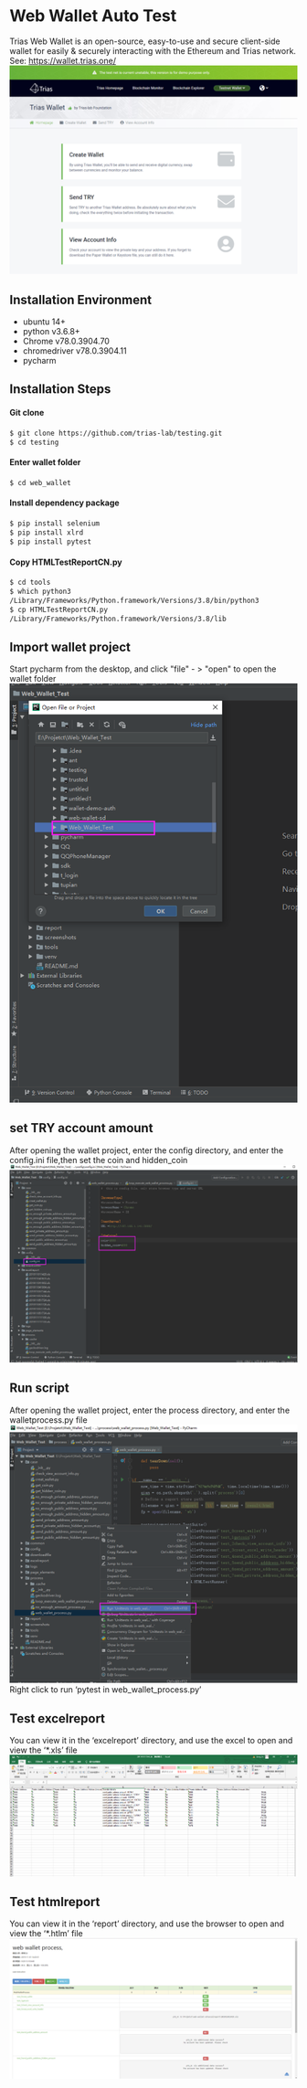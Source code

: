 # Web Wallet Auto Test 
Trias Web Wallet is an open-source, easy-to-use and secure client-side wallet for easily & securely interacting with the Ethereum and Trias network. See: https://wallet.trias.one/
![Image Text](screenshots/homepage.png)


## **Installation Environment**

  - ubuntu 14+
  - python v3.6.8+
  - Chrome v78.0.3904.70
  - chromedriver v78.0.3904.11
  - pycharm 
  


## **Installation Steps**

#### **Git clone**
```shell
$ git clone https://github.com/trias-lab/testing.git
$ cd testing
```

#### **Enter wallet folder**

```shell
$ cd web_wallet
```

#### **Install dependency package**
```shell
$ pip install selenium
$ pip install xlrd
$ pip install pytest
```


#### **Copy HTMLTestReportCN.py**

```shell
$ cd tools
$ which python3
/Library/Frameworks/Python.framework/Versions/3.8/bin/python3
$ cp HTMLTestReportCN.py  /Library/Frameworks/Python.framework/Versions/3.8/lib  

```

## **Import wallet project**
Start pycharm from the desktop, and click "file" - > "open" to open the wallet folder
![Image Text](screenshots/open_the_file_with_pycharm.png)

## **set TRY account amount**
After opening the wallet project, enter the config directory, and enter the config.ini file,then set the coin and hidden_coin
![Image Text](screenshots/set_coin_you_want.png)

## **Run script**
 After opening the wallet project, enter the process directory, and enter the walletprocess.py file
![Image Text](screenshots/run_the_test.png)
Right click to run ‘pytest in web_wallet_process.py’ 

## **Test excelreport**
You can view it in the ‘excelreport’ directory, and use the excel to open and view the ‘*.xls’ file
![Image Text](screenshots/excel_report.png)

## **Test htmlreport**
You can view it in the ‘report’ directory, and use the browser to open and view the ‘*.htlm’ file
![Image Text](screenshots/htmltest_report.png)
